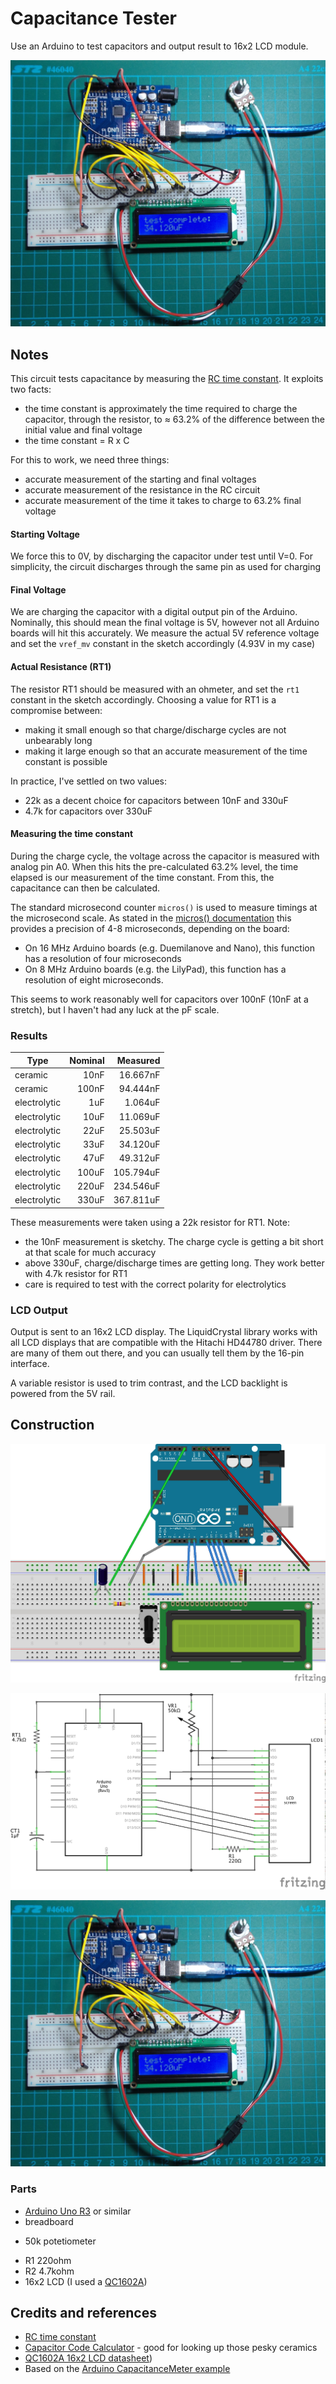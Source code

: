 # Capacitance Tester

Use an Arduino to test capacitors and output result to 16x2 LCD module.

![The Build](./assets/CapacitanceTester_build.jpg?raw=true)

## Notes

This circuit tests capacitance by measuring the [RC time constant](http://en.wikipedia.org/wiki/RC_time_constant). It exploits two facts:
* the time constant is approximately the time required to charge the capacitor, through the resistor, to ≈ 63.2% of the difference between the initial value and final voltage
* the time constant = R x C

For this to work, we need three things:
* accurate measurement of the starting and final voltages
* accurate measurement of the resistance in the RC circuit
* accurate measurement of the time it takes to charge to 63.2% final voltage

#### Starting Voltage
We force this to 0V, by discharging the capacitor under test until V=0.
For simplicity, the circuit discharges through the same pin as used for charging

#### Final Voltage
We are charging the capacitor with a digital output pin of the Arduino.
Nominally, this should mean the final voltage is 5V, however not all Arduino boards will hit this accurately.
We measure the actual 5V reference voltage and set the `vref_mv` constant in the sketch accordingly (4.93V in my case)

#### Actual Resistance (RT1)
The resistor RT1 should be measured with an ohmeter, and set the `rt1` constant in the sketch accordingly.
Choosing a value for RT1 is a compromise between:
* making it small enough so that charge/discharge cycles are not unbearably long
* making it large enough so that an accurate measurement of the time constant is possible

In practice, I've settled on two values:
* 22k as a decent choice for capacitors between 10nF and 330uF
* 4.7k for capacitors over 330uF

#### Measuring the time constant
During the charge cycle, the voltage across the capacitor is measured with analog pin A0.
When this hits the pre-calculated 63.2% level, the time elapsed is our measurement of the time constant.
From this, the capacitance can then be calculated.

The standard microsecond counter `micros()` is used to measure timings at the microsecond scale.
As stated in the [micros() documentation](http://arduino.cc/en/reference/micros) this provides a precision of 4-8 microseconds, depending on the board:
* On 16 MHz Arduino boards (e.g. Duemilanove and Nano), this function has a resolution of four microseconds
* On 8 MHz Arduino boards (e.g. the LilyPad), this function has a resolution of eight microseconds.

This seems to work reasonably well for capacitors over 100nF (10nF at a stretch), but I haven't had any luck at the pF scale.

### Results

| Type         | Nominal    | Measured     |
|--------------|-----------:|-------------:|
| ceramic      | 10nF       | 16.667nF     |
| ceramic      | 100nF      | 94.444nF     |
| electrolytic | 1uF        | 1.064uF      |
| electrolytic | 10uF       | 11.069uF     |
| electrolytic | 22uF       | 25.503uF     |
| electrolytic | 33uF       | 34.120uF     |
| electrolytic | 47uF       | 49.312uF     |
| electrolytic | 100uF      | 105.794uF    |
| electrolytic | 220uF      | 234.546uF    |
| electrolytic | 330uF      | 367.811uF    |

These measurements were taken using a 22k resistor for RT1. Note:
* the 10nF measurement is sketchy. The charge cycle is getting a bit short at that scale for much accuracy
* above 330uF, charge/discharge times are getting long. They work better with 4.7k resistor for RT1
* care is required to test with the correct polarity for electrolytics

### LCD Output

Output is sent to an 16x2 LCD display.
The LiquidCrystal library works with all LCD displays that are compatible with the Hitachi HD44780 driver.
There are many of them out there, and you can usually tell them by the 16-pin interface.

A variable resistor is used to trim contrast, and the LCD backlight is powered from the 5V rail.

## Construction

![The Breadboard](./assets/CapacitanceTester_bb.jpg?raw=true)

![The Schematic](./assets/CapacitanceTester_schematic.jpg?raw=true)

![The Build](./assets/CapacitanceTester_build.jpg?raw=true)

### Parts

* [Arduino Uno R3](http://www.amazon.com/gp/product/B00F6JCV20/ref=as_li_tl?ie=UTF8&camp=1789&creative=390957&creativeASIN=B00F6JCV20&linkCode=as2&tag=itsaprli-20&linkId=O34GVKFAZ6FVDC6W) or similar
* breadboard
+ 50k potetiometer
* R1 220ohm
* R2 4.7kohm
* 16x2 LCD (I used a [QC1602A](./assets/LCD_QC1602A_datasheet.pdf?raw=true "QC1602A Datasheet"))

## Credits and references
* [RC time constant](http://en.wikipedia.org/wiki/RC_time_constant)
* [Capacitor Code Calculator](http://www.electronics2000.co.uk/calc/capacitor-code-calculator.php) - good for looking up those pesky ceramics
* [QC1602A 16x2 LCD datasheet](./assets/LCD_QC1602A_datasheet.pdf?raw=true "QC1602A Datasheet"))
* Based on the [Arduino CapacitanceMeter example](http://arduino.cc/en/Tutorial/CapacitanceMeter)


